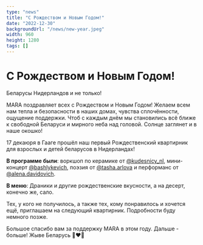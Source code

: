 ```yaml
---
type: "news"
title: "С Рождеством и Новым Годом!"
date: "2022-12-30"
backgroundUrl: "/news/new-year.jpeg"
width: 960
height: 1280
tags: []
---
```


# С Рождеством и Новым Годом!

Беларусы Нидерландов и не только!

MARA поздравляет всех с Рождеством и Новым Годом! Желаем всем нам тепла и безопасности в наших домах,
чувства сплочённости, ощущение поддержки. Чтоб с каждым днём мы становились всё ближе к свободной Беларуси
и мирного неба над головой. Солнце заглянет и в наше окошко!

17 декаюря в Гааге прошёл наш первый Рождественский квартирник для взрослых и детей беларусов в Нидерландах!

**В программе были**: воркшоп по керамике от [@kudesnicy_nl](https://www.instagram.com/kudesnicy_nl/),
мини-концерт [@bashlykevich](https://www.instagram.com/bashlykevich/), 
поэзия от [@tasha.arlova](https://www.instagram.com/tasha.arlova/) и перформанс от
[@alena.davidovich](https://www.instagram.com/alena.davidovich/).

**В меню**: Драники и другие рождественские вкусности, а на десерт, конечно же, сало.

Тех, у кого не получилось, а также тех, кому понравилось и хочется ещё, приглашаем на следующий квартирник.
Подробности буду немного позже.

Большое спасибо вам за поддержку MARA в этом году. Дальше - больше! Жыве Беларусь 🤍❤️🤍
